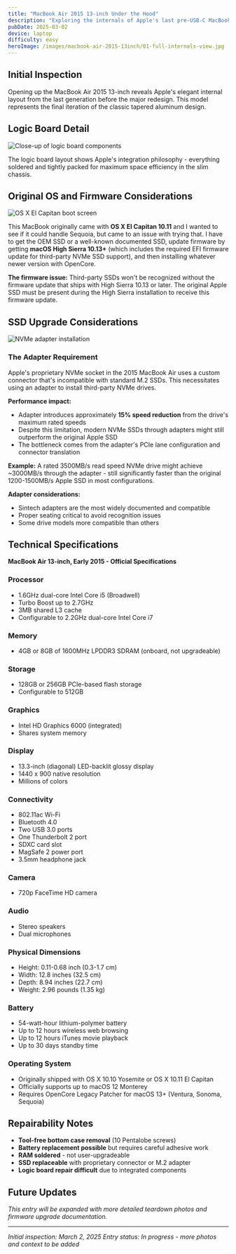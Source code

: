```yaml
---
title: "MacBook Air 2015 13-inch Under the Hood"
description: "Exploring the internals of Apple's last pre-USB-C MacBook Air, with notes on SSD firmware upgrade challenges for running modern macOS"
pubDate: 2025-03-02
device: laptop
difficulty: easy
heroImage: /images/macbook-air-2015-13inch/01-full-internals-view.jpg
---
```


## Initial Inspection

Opening up the MacBook Air 2015 13-inch reveals Apple's elegant internal layout from the last generation before the major redesign. This model represents the final iteration of the classic tapered aluminum design.

## Logic Board Detail

![Close-up of logic board components](/images/macbook-air-2015-13inch/02-logic-board-closeup.jpg)

The logic board layout shows Apple's integration philosophy - everything soldered and tightly packed for maximum space efficiency in the slim chassis.

## Original OS and Firmware Considerations

![OS X El Capitan boot screen](/images/macbook-air-2015-13inch/03-os-x-el-capitan-screen.jpg)

This MacBook originally came with **OS X El Capitan 10.11** and I wanted to see if it could handle Sequoia, but came to an issue with trying that. I have to get the OEM SSD or a well-known documented SSD, update firmware by getting **macOS High Sierra 10.13+** (which includes the required EFI firmware update for third-party NVMe SSD support), and then installing whatever newer version with OpenCore.

**The firmware issue:** Third-party SSDs won't be recognized without the firmware update that ships with High Sierra 10.13 or later. The original Apple SSD must be present during the High Sierra installation to receive this firmware update.

## SSD Upgrade Considerations

![NVMe adapter installation](/images/macbook-air-2015-13inch/04-nvme-adapter-install.jpg)

### The Adapter Requirement

Apple's proprietary NVMe socket in the 2015 MacBook Air uses a custom connector that's incompatible with standard M.2 SSDs. This necessitates using an adapter to install third-party NVMe drives.

**Performance impact:**
- Adapter introduces approximately **15% speed reduction** from the drive's maximum rated speeds
- Despite this limitation, modern NVMe SSDs through adapters might still outperform the original Apple SSD
- The bottleneck comes from the adapter's PCIe lane configuration and connector translation

**Example:** A rated 3500MB/s read speed NVMe drive might achieve ~3000MB/s through the adapter - still significantly faster than the original 1200-1500MB/s Apple SSD in most configurations.

**Adapter considerations:**
- Sintech adapters are the most widely documented and compatible
- Proper seating critical to avoid recognition issues
- Some drive models more compatible than others

## Technical Specifications

**MacBook Air 13-inch, Early 2015 - Official Specifications**

### Processor
- 1.6GHz dual-core Intel Core i5 (Broadwell)
- Turbo Boost up to 2.7GHz
- 3MB shared L3 cache
- Configurable to 2.2GHz dual-core Intel Core i7

### Memory
- 4GB or 8GB of 1600MHz LPDDR3 SDRAM (onboard, not upgradeable)

### Storage
- 128GB or 256GB PCIe-based flash storage
- Configurable to 512GB

### Graphics
- Intel HD Graphics 6000 (integrated)
- Shares system memory

### Display
- 13.3-inch (diagonal) LED-backlit glossy display
- 1440 x 900 native resolution
- Millions of colors

### Connectivity
- 802.11ac Wi-Fi
- Bluetooth 4.0
- Two USB 3.0 ports
- One Thunderbolt 2 port
- SDXC card slot
- MagSafe 2 power port
- 3.5mm headphone jack

### Camera
- 720p FaceTime HD camera

### Audio
- Stereo speakers
- Dual microphones

### Physical Dimensions
- Height: 0.11-0.68 inch (0.3-1.7 cm)
- Width: 12.8 inches (32.5 cm)
- Depth: 8.94 inches (22.7 cm)
- Weight: 2.96 pounds (1.35 kg)

### Battery
- 54-watt-hour lithium-polymer battery
- Up to 12 hours wireless web browsing
- Up to 12 hours iTunes movie playback
- Up to 30 days standby time

### Operating System
- Originally shipped with OS X 10.10 Yosemite or OS X 10.11 El Capitan
- Officially supports up to macOS 12 Monterey
- Requires OpenCore Legacy Patcher for macOS 13+ (Ventura, Sonoma, Sequoia)

## Repairability Notes

- **Tool-free bottom case removal** (10 Pentalobe screws)
- **Battery replacement possible** but requires careful adhesive work
- **RAM soldered** - not user-upgradeable
- **SSD replaceable** with proprietary connector or M.2 adapter
- **Logic board repair difficult** due to integrated components

## Future Updates

*This entry will be expanded with more detailed teardown photos and firmware upgrade documentation.*

---

*Initial inspection: March 2, 2025*
*Entry status: In progress - more photos and context to be added*
